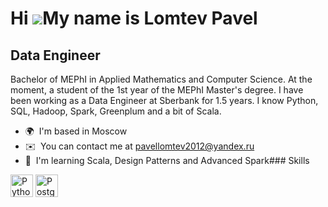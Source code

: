 Hi ![](https://user-images.githubusercontent.com/18350557/176309783-0785949b-9127-417c-8b55-ab5a4333674e.gif)My name is Lomtev Pavel
====================================================================================================================================

Data Engineer
-------------

Bachelor of MEPhI in Applied Mathematics and Computer Science. At the moment, a student of the 1st year of the MEPhI Master's degree. I have been working as a Data Engineer at Sberbank for 1.5 years. I know Python, SQL, Hadoop, Spark, Greenplum and a bit of Scala.

*   🌍  I'm based in Moscow
*   ✉️  You can contact me at [pavellomtev2012@yandex.ru](mailto:pavellomtev2012@yandex.ru)
*   🧠  I'm learning Scala, Design Patterns and Advanced Spark### Skills 
<p align="left">
<a href="https://www.python.org/" target="_blank" rel="noreferrer"><img src="https://raw.githubusercontent.com/danielcranney/readme-generator/main/public/icons/skills/python-colored.svg" width="36" height="36" alt="Python" /></a>
<a href="https://www.postgresql.org/" target="_blank" rel="noreferrer"><img src="https://raw.githubusercontent.com/danielcranney/readme-generator/main/public/icons/skills/postgresql-colored.svg" width="36" height="36" alt="PostgreSQL" /></a>
</p>
                    
